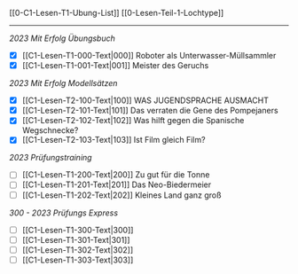 [[0-C1-Lesen-T1-Ubung-List]]
[[0-Lesen-Teil-1-Lochtype]]

---

*2023 Mit Erfolg Übungsbuch*
- [x] [[C1-Lesen-T1-000-Text|000]] Roboter als Unterwasser-Müllsammler
- [x] [[C1-Lesen-T1-001-Text|001]] Meister des Geruchs  

*2023 Mit Erfolg Modellsätzen*
- [x] [[C1-Lesen-T2-100-Text|100]] WAS JUGENDSPRACHE AUSMACHT
- [x] [[C1-Lesen-T2-101-Text|101]] Das verraten die Gene des Pompejaners
- [x] [[C1-Lesen-T2-102-Text|102]] Was hilft gegen die Spanische Wegschnecke?
- [x] [[C1-Lesen-T2-103-Text|103]] Ist Film gleich Film?

*2023 Prüfungstraining*
- [ ] [[C1-Lesen-T1-200-Text|200]] Zu gut für die Tonne  
- [ ] [[C1-Lesen-T1-201-Text|201]] Das Neo-Biedermeier  
- [ ] [[C1-Lesen-T1-202-Text|202]] Kleines Land ganz groß  

*300 - 2023 Prüfungs Express*
- [ ] [[C1-Lesen-T1-300-Text|300]]
- [ ] [[C1-Lesen-T1-301-Text|301]]
- [ ] [[C1-Lesen-T1-302-Text|302]]
- [ ] [[C1-Lesen-T1-303-Text|303]]
